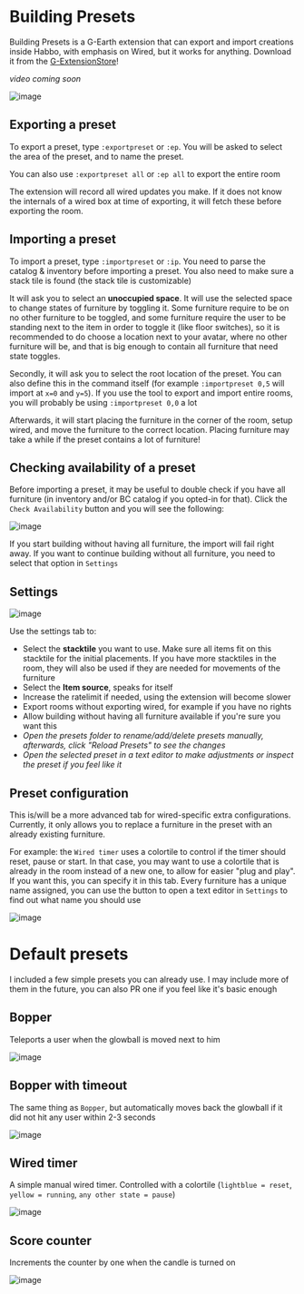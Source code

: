 # Building Presets

Building Presets is a G-Earth extension that can export and import creations inside Habbo, with emphasis on Wired, but it works for anything. Download it from the [G-ExtensionStore](https://github.com/sirjonasxx/G-ExtensionStore)!

_video coming soon_

![image](https://user-images.githubusercontent.com/36828922/133943406-725fb841-ee6c-4342-9f2d-b0ecf261e49e.png)


## Exporting a preset

To export a preset, type `:exportpreset` or `:ep`. You will be asked to select the area of the preset, and to name the preset.

You can also use `:exportpreset all` or `:ep all` to export the entire room

The extension will record all wired updates you make. If it does not know the internals of a wired box at time of exporting, it will fetch these before exporting the room.


## Importing a preset

To import a preset, type `:importpreset` or `:ip`. You need to parse the catalog & inventory before importing a preset. You also need to make sure a stack tile is found (the stack tile is customizable)

It will ask you to select an **unoccupied space**. It will use the selected space to change states of furniture by toggling it. Some furniture require to be on no other furniture to be toggled, and some furniture require the user to be standing next to the item in order to toggle it (like floor switches), so it is recommended to do choose a location next to your avatar, where no other furniture will be, and that is big enough to contain all furniture that need state toggles.

Secondly, it will ask you to select the root location of the preset. You can also define this in the command itself (for example `:importpreset 0,5` will import at `x=0` and `y=5`). If you use the tool to export and import entire rooms, you will probably be using `:importpreset 0,0` a lot

Afterwards, it will start placing the furniture in the corner of the room, setup wired, and move the furniture to the correct location. Placing furniture may take a while if the preset contains a lot of furniture!


## Checking availability of a preset

Before importing a preset, it may be useful to double check if you have all furniture (in inventory and/or BC catalog if you opted-in for that). Click the `Check Availability` button and you will see the following:

![image](https://user-images.githubusercontent.com/36828922/133943499-23cfe5f4-c11a-42d4-b151-158d47bd592f.png)

If you start building without having all furniture, the import will fail right away. If you want to continue building without all furniture, you need to select that option in `Settings`

## Settings

![image](https://user-images.githubusercontent.com/36828922/134006632-4394a8f9-a6be-4328-bb45-5ed80da36d2c.png)

Use the settings tab to:
* Select the **stacktile** you want to use. Make sure all items fit on this stacktile for the initial placements. If you have more stacktiles in the room, they will also be used if they are needed for movements of the furniture
* Select the **Item source**, speaks for itself
* Increase the ratelimit if needed, using the extension will become slower
* Export rooms without exporting wired, for example if you have no rights
* Allow building without having all furniture available if you're sure you want this
* _Open the presets folder to rename/add/delete presets manually, afterwards, click "Reload Presets" to see the changes_
* _Open the selected preset in a text editor to make adjustments or inspect the preset if you feel like it_


## Preset configuration

This is/will be a more advanced tab for wired-specific extra configurations. Currently, it only allows you to replace a furniture in the preset with an already existing furniture.

For example: the `Wired timer` uses a colortile to control if the timer should reset, pause or start.
In that case, you may want to use a colortile that is already in the room instead of a new one, to allow for easier "plug and play". If you want this, you can specify it in this tab. Every furniture has a unique name assigned, you can use the button to open a text editor in `Settings` to find out what name you should use

![image](https://user-images.githubusercontent.com/36828922/133943714-0d2937e4-f151-4db4-91c5-cc50d7102e38.png)


# Default presets

I included a few simple presets you can already use. I may include more of them in the future, you can also PR one if you feel like it's basic enough

## Bopper
Teleports a user when the glowball is moved next to him

![image](https://user-images.githubusercontent.com/36828922/133943775-91dd9f58-34f5-4c09-bc4a-3c45a4dc2af2.png)


## Bopper with timeout
The same thing as `Bopper`, but automatically moves back the glowball if it did not hit any user within 2-3 seconds

![image](https://user-images.githubusercontent.com/36828922/133943780-0bcf4ec7-aed2-4472-91b3-44b9dfbd020e.png)


## Wired timer
A simple manual wired timer. Controlled with a colortile (`lightblue = reset`, `yellow = running`, `any other state = pause`)

![image](https://user-images.githubusercontent.com/36828922/133943817-1a0a6b5a-f5dc-4f69-826f-14fe495c7d70.png)


## Score counter
Increments the counter by one when the candle is turned on

![image](https://user-images.githubusercontent.com/36828922/133943851-aea42148-3cff-46f0-b074-f6694336890c.png)
